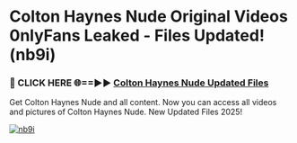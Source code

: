 # Colton Haynes Nude Original Videos 0nlyFans Leaked - Files Updated! (nb9i)

<h3>🔴 CLICK HERE 🌐==►► <a href="https://tinyurl.com/yrmya6cz" rel="nofollow">Colton Haynes Nude Updated Files</a></h3>

Get Colton Haynes Nude and all content. Now you can access all videos and pictures of Colton Haynes Nude. New Updated Files 2025!

[![nb9i](https://i.imgur.com/FMdXYCs.gif)](https://tinyurl.com/yrmya6cz)
